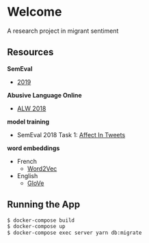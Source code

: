 # Welcome
 
A research project in migrant sentiment

## Resources

**SemEval**
- [2019](https://alt.qcri.org/semeval2019/index.php?id=tasks)

**Abusive Language Online** 
- [ALW 2018](https://sites.google.com/view/alw2018/resources?authuser=0)

**model training**
- SemEval 2018 Task 1: [Affect In Tweets](https://competitions.codalab.org/competitions/17751#learn_the_details-datasets)


**word embeddings**
- French 
    - [Word2Vec](https://nlp.stanford.edu/projects/glove/) 
- English
    - [GloVe](https://nlp.stanford.edu/projects/glove/)

## Running the App
```sh
$ docker-compose build
$ docker-compose up
$ docker-compose exec server yarn db:migrate
```